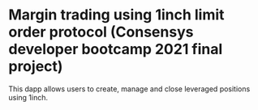 # Margin trading using 1inch limit order protocol (Consensys developer bootcamp 2021 final project)

This dapp allows users to create, manage and close leveraged positions using 1inch.
